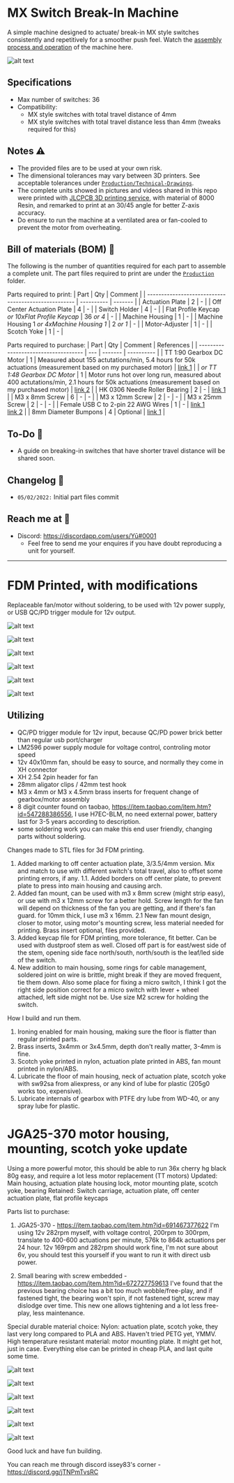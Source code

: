 # MX Switch Break-In Machine
A simple machine designed to actuate/ break-in MX style switches consistently and repetitively for a smoother push feel. Watch the [assembly process and operation](https://www.youtube.com/watch?v=iYIlCdo38ZM&list=PLLd9RKaLkD3lO_kQBJ3w394Xko4Nm3RR9) of the machine here.

![alt text][snapshot]

[snapshot]: /Images/DSC05789.jpg "Machine Snapshot"

## Specifications
- Max number of switches: 36
- Compatibility: 
  -  MX style switches with total travel distance of 4mm
  -  MX style switches with total travel distance less than 4mm (tweaks required for this)

## Notes ⚠️
- The provided files are to be used at your own risk.
- The dimensional tolerances may vary between 3D printers. See acceptable tolerances under [`Production/Technical-Drawings`](/Production/Technical-Drawings).
- The complete units showed in pictures and videos shared in this repo were printed with [JLCPCB 3D printing service](https://cart.jlcpcb.com/quote), with material of 8000 Resin, and remarked to print at an 30/45 angle for better Z-axis accuracy.
- Do ensure to run the machine at a ventilated area or fan-cooled to prevent the motor from overheating.

## Bill of materials (BOM) 📜
The following is the number of quantities required for each part to assemble a complete unit. The part files required to print are under the [`Production`](/Production) folder.

Parts required to print:
| Part                                                 | Qty        | Comment |
| ---------------------------------------------------- | ---------- | ------- |
| Actuation Plate                                      | 2          | -       |
| Off Center Actuation Plate                           | 4          | -       |
| Switch Holder                                        | 4          | -       |
| Flat Profile Keycap *or 10xFlat Profile Keycap*      | 36 *or 4*  | -       |
| Machine Housing                                      | 1          | -       |
| Machine Housing 1 *or 4xMachine Housing 1*           | 2 *or 1*   | -       |
| Motor-Adjuster                                       | 1          | -       |
| Scotch Yoke                                          | 1          | -       |

Parts required to purchase:
| Part                                 | Qty | Comment | References |
| ------------------------------------ | --- | ------- | ---------- |
| TT 1:90 Gearbox DC Motor             | 1   | Measured about 155 actutations/min, 5.4 hours for 50k actuations (measurement based on my purchased motor) | [link 1](https://shopee.sg/Large-Price-Metal-Gear-Robot-Smart-Car-Reduce-Speed-Motor-Tt-Motor-i.191993938.3917622642) |
| *or TT 1:48 Gearbox DC Motor*        | 1   | Motor runs hot over long run, measured about 400 actutations/min, 2.1 hours for 50k actuations (measurement based on my purchased motor) | [link 2](https://www.adafruit.com/product/3777) |
| HK 0306 Needle Roller Bearing        | 2   | - | [link 1](https://www.skf.com/us/products/rolling-bearings/roller-bearings/needle-roller-bearings/drawn-cup-needle-roller-bearings/productid-HK%200306%20TN) |
| M3 x 8mm Screw                       | 6   | - | - |
| M3 x 12mm Screw                      | 2   | - | - |
| M3 x 25mm Screw                      | 2   | - | - |
| Female USB C to 2-pin 22 AWG Wires   | 1   | - | [link 1](https://www.aliexpress.com/item/1005001388133794.html?spm=a2g0o.productlist.0.0.5eb0510fZ1x7CB&algo_pvid=72711e6a-5844-4e73-a4a4-c90b141b40e0&algo_exp_id=72711e6a-5844-4e73-a4a4-c90b141b40e0-16&pdp_ext_f=%7B%22sku_id%22%3A%2212000015898874380%22%7D) <br> [link 2](https://www.aliexpress.com/item/1005002271810476.html?spm=a2g0o.productlist.0.0.2819510fomHmwf&algo_pvid=a239c4db-a4cf-4337-b6a1-f4db0c4cff98&algo_exp_id=a239c4db-a4cf-4337-b6a1-f4db0c4cff98-2&pdp_ext_f=%7B%22sku_id%22%3A%2212000019849627354%22%7D) |
| 8mm Diameter Bumpons                 | 4   | Optional | [link 1](https://shopee.sg/MAGIC-100PCS-Sheet-Soft-Buffer-Sticker-Furniture-Accessories-Gel-Shock-Absorber-Rubber-Silicone-Pads-Cabinets-Door-Stop-Anti-collision-Toilets-Bumpers-Non-Slip-Self-Adhesive-Multicolor-i.299069493.11802920607) |

## To-Do 📝
- A guide on breaking-in switches that have shorter travel distance will be shared soon.

## Changelog 📒
- `05/02/2022:` Initial part files commit 

## Reach me at 📩
- Discord: https://discordapp.com/users/Yū#0001
  - Feel free to send me your enquires if you have doubt reproducing a unit for yourself.

---------------------------------------------------------------------------------------------------------
# FDM Printed, with modifications
Replaceable fan/motor without soldering, to be used with 12v power supply, or USB QC/PD trigger module for 12v output.

![alt text][snapshot2]

[snapshot2]: /Images/20220801_144157.jpg "FDM Printed, with fan." 

![alt text][snapshot3]

[snapshot3]: /Images/20221003_125454.jpg "PD/QC trigger, LM2596 with display, new fan mount" 

![alt text][snapshot4]

[snapshot4]: /Images/20221102_024117.jpg "Main housing with brass inserts, cable tie points." 

![alt text][snapshot5]

[snapshot5]: /Images/20221102_024127.jpg "Micro switch location, access hole." 

![alt text][snapshot6]

[snapshot6]: /Images/20221102_024145.jpg "8 digit counter." 

![alt text][snapshot7]

[snapshot7]: /Images/20221102_024512.jpg "Off center plate, with borders, fan mount with brass inserts, 42mm test hook." 

## Utilizing 
- QC/PD trigger module for 12v input, because QC/PD power brick better than regular usb port/charger
- LM2596 power supply module for voltage control, controling motor speed
- 12v 40x10mm fan, should be easy to source, and normally they come in XH connector
- XH 2.54 2pin header for fan
- 28mm aligator clips / 42mm test hook
- M3 x 4mm or M3 x 4.5mm brass inserts for frequent change of gearbox/motor assembly
- 8 digit counter found on taobao, https://item.taobao.com/item.htm?id=547288386556, I use H7EC-BLM, no need external power, battery last for 3-5 years according to description. 
- some soldering work
you can make this end user friendly, changing parts without soldering.

Changes made to STL files for 3d FDM printing.
1. Added marking to off center actuation plate, 3/3.5/4mm version. Mix and match to use with different switch's total travel, also to offset some printing errors, if any.
1.1. Added borders on off center plate, to prevent plate to press into main housing and causing arch.
2. Added fan mount, can be used with m3 x 8mm screw (might strip easy), or use with m3 x 12mm screw for a better hold. Screw length for the fan will depend on thickness of the fan you are getting, and if there's fan guard. for 10mm thick, I use m3 x 16mm.
2.1 New fan mount design, closer to motor, using motor's mounting screw, less material needed for printing. Brass insert optional, files provided.
3. Added keycap file for FDM printing, more tolerance, fit better. Can be used with dustproof stem as well. Closed off part is for east/west side of the stem, opening side face north/south, north/south is the leaf/led side of the switch.
4. New addition to main housing, some rings for cable management, soldered joint on wire is brittle, might break if they are moved frequent, tie them down. Also some place for fixing a micro switch, I think I got the right side position correct for a micro switch with lever + wheel attached, left side might not be. Use size M2 screw for holding the switch.

How I build and run them.
1. Ironing enabled for main housing, making sure the floor is flatter than regular printed parts.
2. Brass inserts, 3x4mm or 3x4.5mm, depth don't really matter, 3-4mm is fine.
3. Scotch yoke printed in nylon, actuation plate printed in ABS, fan mount printed in nylon/ABS.
4. Lubricate the floor of main housing, neck of actuation plate, scotch yoke with sw92sa from aliexpress, or any kind of lube for plastic (205g0 works too, expensive).
5. Lubricate internals of gearbox with PTFE dry lube from WD-40, or any spray lube for plastic.


# JGA25-370 motor housing, mounting, scotch yoke update
Using a more powerful motor, this should be able to run 36x cherry hg black 80g easy, and require a lot less motor replacement (TT motors)
Updated: Main housing, actuation plate housing lock, motor mounting plate, scotch yoke, bearing
Retained: Switch carriage, actuation plate, off center actuation plate, flat profile keycaps

Parts list to purchase:

1. JGA25-370 - https://item.taobao.com/item.htm?id=691467377622
I'm using 12v 282rpm myself, with voltage control, 200rpm to 300rpm, translate to 400-600 actuations per minute, 576k to 864k actuations per 24 hour.
12v 169rpm and 282rpm should work fine, I'm not sure about 6v, you should test this yourself if you want to run it with direct usb power.

2. Small bearing with screw embedded - https://item.taobao.com/item.htm?id=672727759613
I've found that the previous bearing choice has a bit too much wobble/free-play, and if fastened tight, the bearing won't spin, if not fastened tight, screw may dislodge over time. This new one allows tightening and a lot less free-play, less maintenance.

Special durable material choice:
Nylon: actuation plate, scotch yoke, they last very long compared to PLA and ABS. Haven't tried PETG yet, YMMV.
High temperature resistant material: motor mounting plate. It might get hot, just in case.
Everything else can be printed in cheap PLA, and last quite some time.

![alt text][snapshot8]

[snapshot8]: /Images/20230223_011432.jpg "My setup/config, with fan, voltage control, double 8 digit counter." 

![alt text][snapshot8]

[snapshot9]: /Images/20230228_090258.jpg "Cheap SW-92SA lube." 

![alt text][snapshot8]

[snapshot10]: /Images/20230228_090425.jpg "JGA25-370." 

![alt text][snapshot8]

[snapshot11]: /Images/20230228_090528.jpg "New scotch yoke and bearings." 

![alt text][snapshot8]

[snapshot12]: /Images/20230228_100809.jpg "Lube between actuation plate and scotch yoke." 

![alt text][snapshot8]

[snapshot13]: /Images/20230228_100818.jpg "Scotch yoke should sit flush with motor shaft." 


Good luck and have fun building.

You can reach me through discord
issey83's corner - https://discord.gg/jTNPmTvsRC
